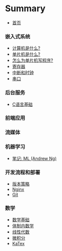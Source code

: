 # Summary

* [首页](README.md)

### 嵌入式系统

* [计算机是什么?](docs/system/computer.md)
* [单片机是什么?](docs/system/mcs-intro.md)
* [怎么为单片机写程序?](docs/system/mcs-write-code.md)
* [寄存器](docs/system/mcs-register.md)
* [中断和时钟](docs/system/mcs-int-and-timer.md)
* [串口](docs/system/mcs-serial-port.md)

### 后台服务

* [C语言基础](/docs/backend/c.md)

### 前端应用

### 流媒体

### 机器学习

* [笔记: ML (Andrew Ng)](/docs/ai/ml.md)

### 开发流程和部署

* [版本策略]()
* [Nginx]()
* [Git]()

### 数学

* [数学基础](docs/math/index.md)
* [体制内数学](docs/math/school.md)
* [线性代数](docs/math/algebra.md)
* [微积分](docs/math/calculus.md)
* [KaTex](docs/math/katex.md)
